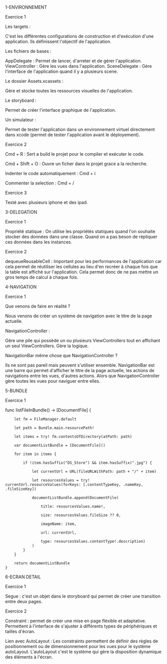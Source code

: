1-ENVIRONNEMENT

Exercice 1

Les targets :

C'est les différentes configurations de construction et d'exécution d'une application. Ils définissent l'objectif de l'application.

Les fichiers de bases :

AppDelegate : Permet de lancer, d'arreter et de gérer l'application. 
ViewController : Gère les vues dans l'application.
SceneDelegate : Gère l'interface de l'application quand il y a plusieurs scene.

Le dossier Assets.xcassets :

Gère et stocke toutes les ressources visuelles de l'application.

Le storyboard :

Permet de créer l'interface graphique de l'application.

Un simulateur : 

Permet de tester l'application dans un environnement virtuel directement dans xcode (permet de tester l'application avant le déployement).

Exercice 2 

Cmd + R : Sert a build le projet pour le compiler et exécuter le code.

Cmd + Shift + O : Ouvre un ficher dans le projet grace a la recherche.

Indenter le code automatiquement : Cmd + i

Commenter la selection : Cmd + /

Exercice 3

Testé avec plusieurs iphone et des ipad.

3-DELEGATION

Exercice 1 

Propriété statique : On utilise les propriétés statiques quand l'on souhaite stocker des données dans une classe. Quand on a pas beson de répliquer ces données dans les instances.

Exercice 2 

dequeueReusableCell : Important pour les performances de l'application car cela permet de réutiliser les cellules au lieu d'en recréer à chaque fois que la table est affiché sur l'application. Cela permet donc de ne pas mettre un gros temps de calcul à chaque fois.

4-NAVIGATION

Exercice 1

Que venons de faire en réalité ?

Nous venons de créer un système de navigation avec le titre de la page actuelle. 

NavigationController :

Gère une pile qui possède un ou plusieurs ViewControllers tout en affichant un seul ViewControllers. Gère la logique.

NavigationBar même chose que NavigationController ?

Ils ne sont pas pareil mais peuvent s'utiliser ensemble. NavigationBar est une barre qui permet d'afficher le titre de la page actuelle, les actions de navigations entre les vues, d'autres actions. Alors que NavigationController gère toutes les vues pour naviguer entre elles.

5-BUNDLE

Exercice 1 

<!-- fonction qui retourne un DocumentFile-->
func listFileInBundle() -> [DocumentFile] {
<!-- initialise l'emplacement a recherche par défaut-->
        let fm = FileManager.default
<!-- récupère le chemin du bundle de l'application-->
        let path = Bundle.main.resourcePath!
<!-- récupère tous les fichiers du repertoire-->
        let items = try! fm.contentsOfDirectory(atPath: path)
<!-- crée une liste de tous les documents -->
        var documentListBundle = [DocumentFile]()
<!-- pour tous les item dans la liste d'items-->
        for item in items {
<!-- si le fichier ne termine pas par "DS_Store" et termine par ".jpg"-->
            if !item.hasSuffix("DS_Store") && item.hasSuffix(".jpg") {
<!-- donne un url actuel qui est le chemin avec le nom de l'item a la fin-->
                let currentUrl = URL(fileURLWithPath: path + "/" + item)
<!-- donne a l'url actuelle des valeurs comme un type de contenu, un nom et une taille de fichier-->
                let resourcesValues = try! currentUrl.resourceValues(forKeys: [.contentTypeKey, .nameKey, .fileSizeKey])
<!-- ajoute a la liste documentListBundle un DocumentFile-->
                documentListBundle.append(DocumentFile(
<!-- donne au DocumentFile le nom de l'url actuelle grace a resourcesValues-->
                    title: resourcesValues.name!,
<!-- donne une taille de fichier et si il n'y en a pas donne 0-->
                    size: resourcesValues.fileSize ?? 0, 
<!-- le nom de l'image est le nom de l'item-->
                    imageName: item,
<!-- l'url est l'url actuelle-->
                    url: currentUrl,
<!-- donne un type-->
                    type: resourcesValues.contentType!.description)
                )
            }
        }
<!-- le retour de la fonction est la liste documentListBundle--> 
        return documentListBundle
    }

6-ECRAN DETAIL

Exercice 1

Segue : c'est un objet dans le storyboard qui permet de créer une transition entre deux pages.

Exercice 2

Constraint : permet de créer une mise en page fléxible et adaptative. Permettent à l'interface de s'ajuster à différents types de périphériques et tailles d'écran.

Lien avec AutoLayout : Les constraints permettent de définir des règles de positionnement ou de dimensionnement pour les vues pour le système autoLayout. L'autoLayout c'est le système qui gère la disposition dynamique des éléments à l'écran.
